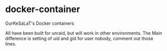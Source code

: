 # docker-container
GurKeSaLaT's Docker containers

All have been built for unraid, but will work in other environments. The Main difference is setting of uid and gid for user nobody, comment out those lines.
